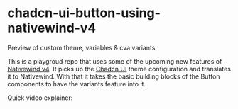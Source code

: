 # chadcn-ui-button-using-nativewind-v4
Preview of custom theme, variables &amp; cva variants

This is a playgroud repo that uses some of the upcoming new features of [Nativewind v4](http://www.nativewind.dev). It picks up the [Chadcn UI](https://ui.shadcn.com/) theme configuration and translates it to Nativewind. With that it takes the basic building blocks of the Button components to have the variants feature into it. 

Quick video explainer: 


